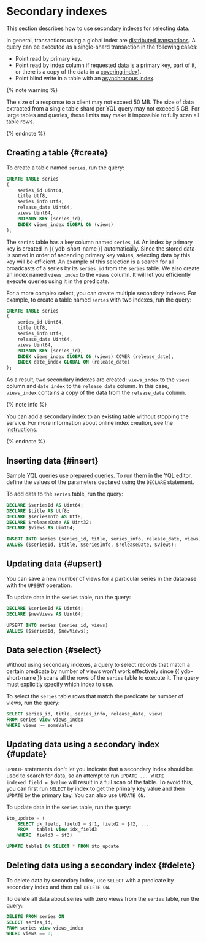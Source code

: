 # Secondary indexes

This section describes how to use [secondary indexes](../../concepts/secondary_indexes.md) for selecting data.

In general, transactions using a global index are [distributed transactions](../../concepts/transactions.md#distributed-tx). A query can be executed as a single-shard transaction in the following cases:

* Point read by primary key.
* Point read by index column if requested data is a primary key, part of it, or there is a copy of the data in a [covering index](../../concepts/secondary_indexes.md#covering)).
* Point blind write in a table with an [asynchronous index](../../concepts/secondary_indexes.md#async).

{% note warning %}

The size of a response to a client may not exceed 50 MB. The size of data extracted from a single table shard per YQL query may not exceed 5 GB. For large tables and queries, these limits may make it impossible to fully scan all table rows.

{% endnote %}

## Creating a table {#create}

To create a table named `series`, run the query:

```sql
CREATE TABLE series
(
    series_id Uint64,
    title Utf8,
    series_info Utf8,
    release_date Uint64,
    views Uint64,
    PRIMARY KEY (series_id),
    INDEX views_index GLOBAL ON (views)
);
```

The `series` table has a key column named `series_id`. An index by primary key is created in {{ ydb-short-name }} automatically. Since the stored data is sorted in order of ascending primary key values, selecting data by this key will be efficient. An example of this selection is a search for all broadcasts of a series by its `series_id` from the `series` table. We also create an index named `views_index` to the `views` column. It will let you efficiently execute queries using it in the predicate.

For a more complex select, you can create multiple secondary indexes. For example, to create a table named `series` with two indexes, run the query:

```sql
CREATE TABLE series
(
    series_id Uint64,
    title Utf8,
    series_info Utf8,
    release_date Uint64,
    views Uint64,
    PRIMARY KEY (series_id),
    INDEX views_index GLOBAL ON (views) COVER (release_date),
    INDEX date_index GLOBAL ON (release_date)
);
```

As a result, two secondary indexes are created: `views_index` to the `views` column and `date_index` to the `release_date` column. In this case, `views_index` contains a copy of the data from the `release_date` column.

{% note info %}

You can add a secondary index to an existing table without stopping the service. For more information about online index creation, see the [instructions](../../concepts/secondary_indexes.md#index-add).

{% endnote %}

## Inserting data {#insert}

Sample YQL queries use [prepared queries](https://en.wikipedia.org/wiki/Prepared_statement). To run them in the YQL editor, define the values of the parameters declared using the `DECLARE` statement.

To add data to the `series` table, run the query:

```sql
DECLARE $seriesId AS Uint64;
DECLARE $title AS Utf8;
DECLARE $seriesInfo AS Utf8;
DECLARE $releaseDate AS Uint32;
DECLARE $views AS Uint64;

INSERT INTO series (series_id, title, series_info, release_date, views)
VALUES ($seriesId, $title, $seriesInfo, $releaseDate, $views);
```

## Updating data {#upsert}

You can save a new number of views for a particular series in the database with the `UPSERT` operation.

To update data in the `series` table, run the query:

```sql
DECLARE $seriesId AS Uint64;
DECLARE $newViews AS Uint64;

UPSERT INTO series (series_id, views)
VALUES ($seriesId, $newViews);
```

## Data selection {#select}

Without using secondary indexes, a query to select records that match a certain predicate by number of views won't work effectively since {{ ydb-short-name }} scans all the rows of the `series` table to execute it. The query must explicitly specify which index to use.

To select the `series` table rows that match the predicate by number of views, run the query:

```sql
SELECT series_id, title, series_info, release_date, views
FROM series view views_index
WHERE views >= someValue
```

## Updating data using a secondary index {#update}

`UPDATE` statements don't let you indicate that a secondary index should be used to search for data, so an attempt to run `UPDATE ... WHERE indexed_field = $value` will result in a full scan of the table. To avoid this, you can first run `SELECT` by index to get the primary key value and then `UPDATE` by the primary key. You can also use `UPDATE ON`.

To update data in the `series` table, run the query:

```sql
$to_update = (
    SELECT pk_field, field1 = $f1, field2 = $f2, ...
    FROM   table1 view idx_field3
    WHERE  field3 = $f3)

UPDATE table1 ON SELECT * FROM $to_update
```

## Deleting data using a secondary index {#delete}

To delete data by secondary index, use `SELECT` with a predicate by secondary index and then call `DELETE ON`.

To delete all data about series with zero views from the `series` table, run the query:

```sql
DELETE FROM series ON
SELECT series_id, 
FROM series view views_index
WHERE views == 0;
```

